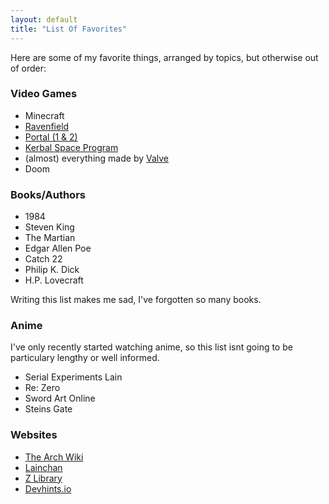 ```yaml
---
layout: default
title: "List Of Favorites"
---
```


<!--<li><a data-text="" href="" target="_blank"></a></li>-->
<div>
<l>Here are some of my favorite things, arranged by topics, but otherwise out of order:</l>

<h3>Video Games</h3>
<ul>
<li><a data-text="Minecraft" >Minecraft</a></li>
<li><a data-text="Ravenfield" href="https://store.steampowered.com/app/636480/Ravenfield/" target="_blank">Ravenfield</a></li>
<li><a data-text="Portal (1 & 2)" href="https://store.steampowered.com/app/400/Portal/" target="_blank">Portal (1 & 2)</a></li>
<li><a data-text="Kerbal Space Program" href="https://store.steampowered.com/app/220200/Kerbal_Space_Program/" target="_blank">Kerbal Space Program</a></li>
<li>(almost) everything made by <a data-text="Valve" href="https://store.steampowered.com/developer/valve" target="_blank">Valve</a></li>
<li>Doom</li>
</ul>
<h3>Books/Authors</h3>
<ul>
<li>1984</li>
<li>Steven King</li>
<li>The Martian</li>
<li>Edgar Allen Poe</li>
<li>Catch 22</li>
<li>Philip K. Dick</li>
<li>H.P. Lovecraft</li>
</ul>
Writing this list makes me sad, I've forgotten so many books.
<h3>Anime</h3>
I've only recently started watching anime, so this list isnt going to be particulary lengthy or well informed.
<ul>
<li>Serial Experiments Lain</li>
<li>Re: Zero</li>
<li>Sword Art Online</li>
<li>Steins Gate</li>
</ul>
<h3>Websites</h3>
<ul>
<li><a data-text="The Arch Wiki" href="https://wiki.archlinux.org/" target="_blank">The Arch Wiki</a></li>
<li><a data-text="Lainchan" href="https://lainchan.org/" target="_blank">Lainchan</a></li>
<li><a data-text="Z Library" href="https://z-lib.org/" target="_blank">Z Library</a></li>
<li><a data-text="Devhints.io" href="https://devhints.io/" target="_blank">Devhints.io</a></li>
</ul>
</div>
